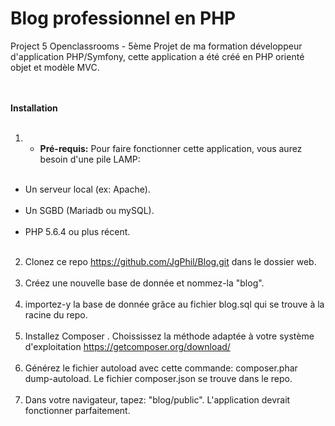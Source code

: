 # Blog professionnel en PHP
Project 5 Openclassrooms - 5ème Projet de ma formation développeur d'application PHP/Symfony, cette application a été créé en PHP orienté objet et modèle MVC. <br><br><br>

<b>Installation</b><br><br>
1.  - <b>Pré-requis:</b> Pour faire fonctionner cette application, vous aurez besoin d'une pile LAMP:<br><br>
  -  Un serveur local (ex: Apache).<br><br>
  -  Un SGBD (Mariadb ou mySQL). <br><br>
  -  PHP 5.6.4 ou plus récent. <br><br>
2. Clonez ce repo  <https://github.com/JgPhil/Blog.git> dans le dossier web.<br><br>
3. Créez une nouvelle base de donnée et nommez-la "blog".  <br><br>
4. importez-y la base de donnée grâce au fichier blog.sql qui se trouve à la racine du repo. <br><br>
5. Installez Composer . Choississez la méthode adaptée à votre système d'exploitation <https://getcomposer.org/download/><br><br>
6. Générez le fichier autoload avec cette commande: composer.phar dump-autoload. Le fichier composer.json se trouve dans le repo.<br><br>
7. Dans votre navigateur, tapez: "blog/public". L'application devrait fonctionner parfaitement.<br>
